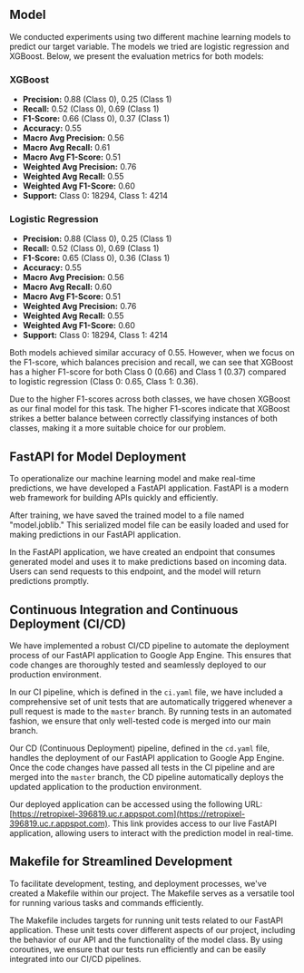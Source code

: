 ## Model

We conducted experiments using two different machine learning models to predict our target variable. The models we tried are logistic regression and XGBoost. Below, we present the evaluation metrics for both models:

### XGBoost

- **Precision:** 0.88 (Class 0), 0.25 (Class 1)
- **Recall:** 0.52 (Class 0), 0.69 (Class 1)
- **F1-Score:** 0.66 (Class 0), 0.37 (Class 1)
- **Accuracy:** 0.55
- **Macro Avg Precision:** 0.56
- **Macro Avg Recall:** 0.61
- **Macro Avg F1-Score:** 0.51
- **Weighted Avg Precision:** 0.76
- **Weighted Avg Recall:** 0.55
- **Weighted Avg F1-Score:** 0.60
- **Support:** Class 0: 18294, Class 1: 4214

### Logistic Regression

- **Precision:** 0.88 (Class 0), 0.25 (Class 1)
- **Recall:** 0.52 (Class 0), 0.69 (Class 1)
- **F1-Score:** 0.65 (Class 0), 0.36 (Class 1)
- **Accuracy:** 0.55
- **Macro Avg Precision:** 0.56
- **Macro Avg Recall:** 0.60
- **Macro Avg F1-Score:** 0.51
- **Weighted Avg Precision:** 0.76
- **Weighted Avg Recall:** 0.55
- **Weighted Avg F1-Score:** 0.60
- **Support:** Class 0: 18294, Class 1: 4214

Both models achieved similar accuracy of 0.55. However, when we focus on the F1-score, which balances precision and recall, we can see that XGBoost has a higher F1-score for both Class 0 (0.66) and Class 1 (0.37) compared to logistic regression (Class 0: 0.65, Class 1: 0.36).

Due to the higher F1-scores across both classes, we have chosen XGBoost as our final model for this task. The higher F1-scores indicate that XGBoost strikes a better balance between correctly classifying instances of both classes, making it a more suitable choice for our problem.

## FastAPI for Model Deployment

To operationalize our machine learning model and make real-time predictions, we have developed a FastAPI application. FastAPI is a modern web framework for building APIs quickly and efficiently.

After training, we have saved the trained model to a file named "model.joblib." This serialized model file can be easily loaded and used for making predictions in our FastAPI application.

In the FastAPI application, we have created an endpoint that consumes generated model and uses it to make predictions based on incoming data. Users can send requests to this endpoint, and the model will return predictions promptly.

## Continuous Integration and Continuous Deployment (CI/CD)

We have implemented a robust CI/CD pipeline to automate the deployment process of our FastAPI application to Google App Engine. This ensures that code changes are thoroughly tested and seamlessly deployed to our production environment.

In our CI pipeline, which is defined in the `ci.yaml` file, we have included a comprehensive set of unit tests that are automatically triggered whenever a pull request is made to the `master` branch. By running tests in an automated fashion, we ensure that only well-tested code is merged into our main branch.

Our CD (Continuous Deployment) pipeline, defined in the `cd.yaml` file, handles the deployment of our FastAPI application to Google App Engine. Once the code changes have passed all tests in the CI pipeline and are merged into the `master` branch, the CD pipeline automatically deploys the updated application to the production environment.

Our deployed application can be accessed using the following URL: [https://retropixel-396819.uc.r.appspot.com](https://retropixel-396819.uc.r.appspot.com). This link provides access to our live FastAPI application, allowing users to interact with the prediction model in real-time.

## Makefile for Streamlined Development

To facilitate development, testing, and deployment processes, we've created a Makefile within our project. The Makefile serves as a versatile tool for running various tasks and commands efficiently.

The Makefile includes targets for running unit tests related to our FastAPI application. These unit tests cover different aspects of our project, including the behavior of our API and the functionality of the model class. By using coroutines, we ensure that our tests run efficiently and can be easily integrated into our CI/CD pipelines.